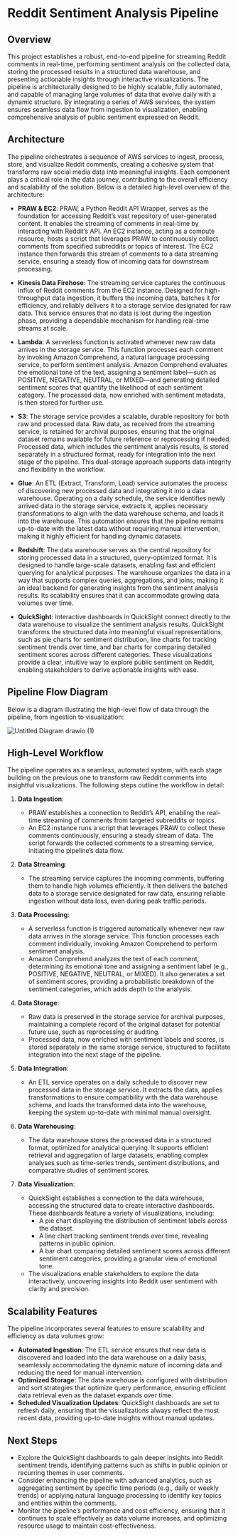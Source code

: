 # Reddit Sentiment Analysis Pipeline

## Overview
This project establishes a robust, end-to-end pipeline for streaming Reddit comments in real-time, performing sentiment analysis on the collected data, storing the processed results in a structured data warehouse, and presenting actionable insights through interactive visualizations. The pipeline is architecturally designed to be highly scalable, fully automated, and capable of managing large volumes of data that evolve daily with a dynamic structure. By integrating a series of AWS services, the system ensures seamless data flow from ingestion to visualization, enabling comprehensive analysis of public sentiment expressed on Reddit.

## Architecture
The pipeline orchestrates a sequence of AWS services to ingest, process, store, and visualize Reddit comments, creating a cohesive system that transforms raw social media data into meaningful insights. Each component plays a critical role in the data journey, contributing to the overall efficiency and scalability of the solution. Below is a detailed high-level overview of the architecture:

- **PRAW & EC2**: PRAW, a Python Reddit API Wrapper, serves as the foundation for accessing Reddit’s vast repository of user-generated content. It enables the streaming of comments in real-time by interacting with Reddit’s API. An EC2 instance, acting as a compute resource, hosts a script that leverages PRAW to continuously collect comments from specified subreddits or topics of interest. The EC2 instance then forwards this stream of comments to a data streaming service, ensuring a steady flow of incoming data for downstream processing.

- **Kinesis Data Firehose**: The streaming service captures the continuous influx of Reddit comments from the EC2 instance. Designed for high-throughput data ingestion, it buffers the incoming data, batches it for efficiency, and reliably delivers it to a storage service designated for raw data. This service ensures that no data is lost during the ingestion phase, providing a dependable mechanism for handling real-time streams at scale.

- **Lambda**: A serverless function is activated whenever new raw data arrives in the storage service. This function processes each comment by invoking Amazon Comprehend, a natural language processing service, to perform sentiment analysis. Amazon Comprehend evaluates the emotional tone of the text, assigning a sentiment label—such as POSITIVE, NEGATIVE, NEUTRAL, or MIXED—and generating detailed sentiment scores that quantify the likelihood of each sentiment category. The processed data, now enriched with sentiment metadata, is then stored for further use.

- **S3**: The storage service provides a scalable, durable repository for both raw and processed data. Raw data, as received from the streaming service, is retained for archival purposes, ensuring that the original dataset remains available for future reference or reprocessing if needed. Processed data, which includes the sentiment analysis results, is stored separately in a structured format, ready for integration into the next stage of the pipeline. This dual-storage approach supports data integrity and flexibility in the workflow.

- **Glue**: An ETL (Extract, Transform, Load) service automates the process of discovering new processed data and integrating it into a data warehouse. Operating on a daily schedule, the service identifies newly arrived data in the storage service, extracts it, applies necessary transformations to align with the data warehouse schema, and loads it into the warehouse. This automation ensures that the pipeline remains up-to-date with the latest data without requiring manual intervention, making it highly efficient for handling dynamic datasets.

- **Redshift**: The data warehouse serves as the central repository for storing processed data in a structured, query-optimized format. It is designed to handle large-scale datasets, enabling fast and efficient querying for analytical purposes. The warehouse organizes the data in a way that supports complex queries, aggregations, and joins, making it an ideal backend for generating insights from the sentiment analysis results. Its scalability ensures that it can accommodate growing data volumes over time.

- **QuickSight**: Interactive dashboards in QuickSight connect directly to the data warehouse to visualize the sentiment analysis results. QuickSight transforms the structured data into meaningful visual representations, such as pie charts for sentiment distribution, line charts for tracking sentiment trends over time, and bar charts for comparing detailed sentiment scores across different categories. These visualizations provide a clear, intuitive way to explore public sentiment on Reddit, enabling stakeholders to derive actionable insights with ease.

## Pipeline Flow Diagram
Below is a diagram illustrating the high-level flow of data through the pipeline, from ingestion to visualization:

![Untitled Diagram drawio (1)](https://github.com/user-attachments/assets/bfa83f73-d45d-458b-a16d-2ccc5c00b612)


## High-Level Workflow
The pipeline operates as a seamless, automated system, with each stage building on the previous one to transform raw Reddit comments into insightful visualizations. The following steps outline the workflow in detail:

1. **Data Ingestion**:
   - PRAW establishes a connection to Reddit’s API, enabling the real-time streaming of comments from targeted subreddits or topics.
   - An EC2 instance runs a script that leverages PRAW to collect these comments continuously, ensuring a steady stream of data. The script forwards the collected comments to a streaming service, initiating the pipeline’s data flow.

2. **Data Streaming**:
   - The streaming service captures the incoming comments, buffering them to handle high volumes efficiently. It then delivers the batched data to a storage service designated for raw data, ensuring reliable ingestion without data loss, even during peak traffic periods.

3. **Data Processing**:
   - A serverless function is triggered automatically whenever new raw data arrives in the storage service. This function processes each comment individually, invoking Amazon Comprehend to perform sentiment analysis.
   - Amazon Comprehend analyzes the text of each comment, determining its emotional tone and assigning a sentiment label (e.g., POSITIVE, NEGATIVE, NEUTRAL, or MIXED). It also generates a set of sentiment scores, providing a probabilistic breakdown of the sentiment categories, which adds depth to the analysis.

4. **Data Storage**:
   - Raw data is preserved in the storage service for archival purposes, maintaining a complete record of the original dataset for potential future use, such as reprocessing or auditing.
   - Processed data, now enriched with sentiment labels and scores, is stored separately in the same storage service, structured to facilitate integration into the next stage of the pipeline.

5. **Data Integration**:
   - An ETL service operates on a daily schedule to discover new processed data in the storage service. It extracts the data, applies transformations to ensure compatibility with the data warehouse schema, and loads the transformed data into the warehouse, keeping the system up-to-date with minimal manual oversight.

6. **Data Warehousing**:
   - The data warehouse stores the processed data in a structured format, optimized for analytical querying. It supports efficient retrieval and aggregation of large datasets, enabling complex analyses such as time-series trends, sentiment distributions, and comparative studies of sentiment scores.

7. **Data Visualization**:
   - QuickSight establishes a connection to the data warehouse, accessing the structured data to create interactive dashboards. These dashboards feature a variety of visualizations, including:
     - A pie chart displaying the distribution of sentiment labels across the dataset.
     - A line chart tracking sentiment trends over time, revealing patterns in public opinion.
     - A bar chart comparing detailed sentiment scores across different sentiment categories, providing a granular view of emotional tone.
   - The visualizations enable stakeholders to explore the data interactively, uncovering insights into Reddit user sentiment with clarity and precision.

## Scalability Features
The pipeline incorporates several features to ensure scalability and efficiency as data volumes grow:

- **Automated Ingestion**: The ETL service ensures that new data is discovered and loaded into the data warehouse on a daily basis, seamlessly accommodating the dynamic nature of incoming data and reducing the need for manual intervention.
- **Optimized Storage**: The data warehouse is configured with distribution and sort strategies that optimize query performance, ensuring efficient data retrieval even as the dataset expands over time.
- **Scheduled Visualization Updates**: QuickSight dashboards are set to refresh daily, ensuring that the visualizations always reflect the most recent data, providing up-to-date insights without manual updates.

## Next Steps
- Explore the QuickSight dashboards to gain deeper insights into Reddit sentiment trends, identifying patterns such as shifts in public opinion or recurring themes in user comments.
- Consider enhancing the pipeline with advanced analytics, such as aggregating sentiment by specific time periods (e.g., daily or weekly trends) or applying natural language processing to identify key topics and entities within the comments.
- Monitor the pipeline’s performance and cost efficiency, ensuring that it continues to scale effectively as data volume increases, and optimizing resource usage to maintain cost-effectiveness.
